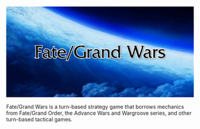 [![Fate/Grand Wars](doc/title-narrow.png)]()

Fate/Grand Wars is a turn-based strategy game that borrows mechanics from Fate/Grand Order, the Advance Wars and Wargroove series, and other turn-based tactical games.

